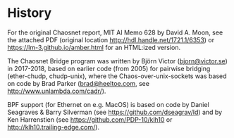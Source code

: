 # History

For the original Chaosnet report, MIT AI Memo 628 by David A. Moon,
see the attached PDF (original location
http://hdl.handle.net/1721.1/6353) or
https://lm-3.github.io/amber.html for an HTML:ized version.

The Chaosnet Bridge program was written by Björn Victor
(bjorn@victor.se) in 2017-2018, based on earlier code (from 2005) for
pairwise bridging (ether-chudp, chudp-unix), where the
Chaos-over-unix-sockets was based on code by Brad Parker
(brad@heeltoe.com, see http://www.unlambda.com/cadr/).

BPF support (for Ethernet on e.g. MacOS) is based on code by Daniel
Seagraves & Barry Silverman (see https://github.com/dseagrav/ld) and
by Ken Harrenstien (see https://github.com/PDP-10/klh10 or
http://klh10.trailing-edge.com/).
